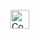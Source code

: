 <div style="display: inline_block"><br>
  <img align="center" alt="Composite" height="30" width="30" src="https://user-images.githubusercontent.com/51200613/205516713-4034a605-6677-4241-91cb-2848f404d05b.jpg" />
</div>
